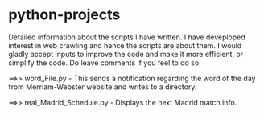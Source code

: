 # python-projects


Detailed information about the scripts I have written. I have deveploped interest in web crawling and hence the scripts are about them. I would gladly accept inputs to improve the code and make it more efficient, or simplify the code. Do leave comments if you feel to do so.

==>> word_File.py  - This sends a notification regarding the word of the day from Merriam-Webster website and writes to a directory.

==>> real_Madrid_Schedule.py - Displays the next Madrid match info.
